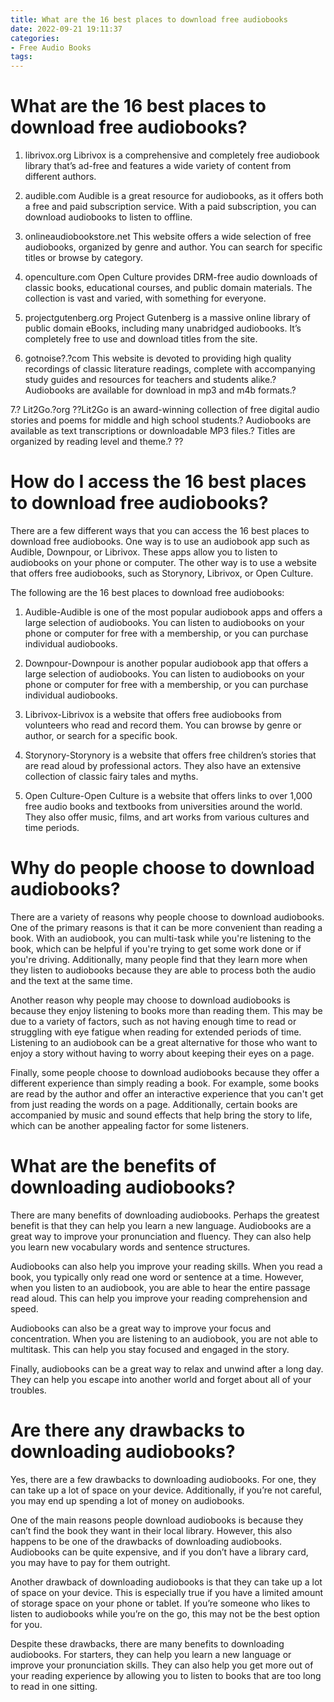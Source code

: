 ```yaml
---
title: What are the 16 best places to download free audiobooks
date: 2022-09-21 19:11:37
categories:
- Free Audio Books
tags:
---
```



#  What are the 16 best places to download free audiobooks?

1. librivox.org
Librivox is a comprehensive and completely free audiobook library that’s ad-free and features a wide variety of content from different authors.

2. audible.com
Audible is a great resource for audiobooks, as it offers both a free and paid subscription service. With a paid subscription, you can download audiobooks to listen to offline.

3. onlineaudiobookstore.net
This website offers a wide selection of free audiobooks, organized by genre and author. You can search for specific titles or browse by category.

4. openculture.com
Open Culture provides DRM-free audio downloads of classic books, educational courses, and public domain materials. The collection is vast and varied, with something for everyone.

5. projectgutenberg.org
Project Gutenberg is a massive online library of public domain eBooks, including many unabridged audiobooks. It’s completely free to use and download titles from the site.

6. gotnoise?.?com
This website is devoted to providing high quality recordings of classic literature readings, complete with accompanying study guides and resources for teachers and students alike.? Audiobooks are available for download in mp3 and m4b formats.?

7.? Lit2Go.?org ??Lit2Go is an award-winning collection of free digital audio stories and poems for middle and high school students.? Audiobooks are available as text transcriptions or downloadable MP3 files.? Titles are organized by reading level and theme.? ??



#  How do I access the 16 best places to download free audiobooks?

There are a few different ways that you can access the 16 best places to download free audiobooks. One way is to use an audiobook app such as Audible, Downpour, or Librivox. These apps allow you to listen to audiobooks on your phone or computer. The other way is to use a website that offers free audiobooks, such as Storynory, Librivox, or Open Culture.

The following are the 16 best places to download free audiobooks:

1. Audible-Audible is one of the most popular audiobook apps and offers a large selection of audiobooks. You can listen to audiobooks on your phone or computer for free with a membership, or you can purchase individual audiobooks.

2. Downpour-Downpour is another popular audiobook app that offers a large selection of audiobooks. You can listen to audiobooks on your phone or computer for free with a membership, or you can purchase individual audiobooks.

3. Librivox-Librivox is a website that offers free audiobooks from volunteers who read and record them. You can browse by genre or author, or search for a specific book.

4. Storynory-Storynory is a website that offers free children’s stories that are read aloud by professional actors. They also have an extensive collection of classic fairy tales and myths.

5. Open Culture-Open Culture is a website that offers links to over 1,000 free audio books and textbooks from universities around the world. They also offer music, films, and art works from various cultures and time periods.

#  Why do people choose to download audiobooks?

There are a variety of reasons why people choose to download audiobooks. One of the primary reasons is that it can be more convenient than reading a book. With an audiobook, you can multi-task while you're listening to the book, which can be helpful if you're trying to get some work done or if you're driving. Additionally, many people find that they learn more when they listen to audiobooks because they are able to process both the audio and the text at the same time.

Another reason why people may choose to download audiobooks is because they enjoy listening to books more than reading them. This may be due to a variety of factors, such as not having enough time to read or struggling with eye fatigue when reading for extended periods of time. Listening to an audiobook can be a great alternative for those who want to enjoy a story without having to worry about keeping their eyes on a page.

Finally, some people choose to download audiobooks because they offer a different experience than simply reading a book. For example, some books are read by the author and offer an interactive experience that you can't get from just reading the words on a page. Additionally, certain books are accompanied by music and sound effects that help bring the story to life, which can be another appealing factor for some listeners.

#  What are the benefits of downloading audiobooks?

There are many benefits of downloading audiobooks. Perhaps the greatest benefit is that they can help you learn a new language. Audiobooks are a great way to improve your pronunciation and fluency. They can also help you learn new vocabulary words and sentence structures.

Audiobooks can also help you improve your reading skills. When you read a book, you typically only read one word or sentence at a time. However, when you listen to an audiobook, you are able to hear the entire passage read aloud. This can help you improve your reading comprehension and speed.

Audiobooks can also be a great way to improve your focus and concentration. When you are listening to an audiobook, you are not able to multitask. This can help you stay focused and engaged in the story.

Finally, audiobooks can be a great way to relax and unwind after a long day. They can help you escape into another world and forget about all of your troubles.

#  Are there any drawbacks to downloading audiobooks?

Yes, there are a few drawbacks to downloading audiobooks. For one, they can take up a lot of space on your device. Additionally, if you’re not careful, you may end up spending a lot of money on audiobooks.

One of the main reasons people download audiobooks is because they can’t find the book they want in their local library. However, this also happens to be one of the drawbacks of downloading audiobooks. Audiobooks can be quite expensive, and if you don’t have a library card, you may have to pay for them outright.

Another drawback of downloading audiobooks is that they can take up a lot of space on your device. This is especially true if you have a limited amount of storage space on your phone or tablet. If you’re someone who likes to listen to audiobooks while you’re on the go, this may not be the best option for you.

Despite these drawbacks, there are many benefits to downloading audiobooks. For starters, they can help you learn a new language or improve your pronunciation skills. They can also help you get more out of your reading experience by allowing you to listen to books that are too long to read in one sitting.